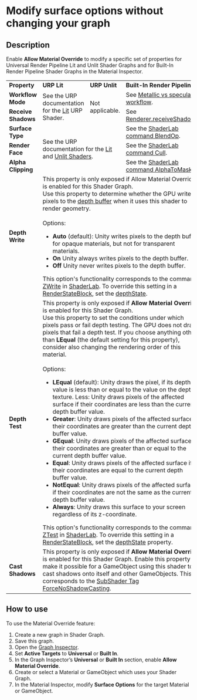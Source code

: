 # Modify surface options without changing your graph

## Description

Enable **Allow Material Override** to modify a specific set of properties for Universal Render Pipeline Lit and Unlit Shader Graphs and for Built-In Render Pipeline Shader Graphs in the Material Inspector.



<table>
<tr><td><b>Property</b></td><td><b>URP Lit</b></td><td><b>URP Unlit</b></td><td><b>Built-In Render Pipeline</b></td></tr>

<tr><td><b>Workflow Mode</b></td><td rowspan="2">See the URP documentation for the <a href="https://docs.unity3d.com/Packages/com.unity.render-pipelines.universal@12.0/manual/lit-shader.html">Lit</a> URP Shader.</td><td rowspan="2">Not applicable.</td><td>See <a href="https://docs.unity3d.com/Manual/StandardShaderMetallicVsSpecular.html">Metallic vs specular workflow</a>.</td></tr>
<tr><td><b>Receive Shadows</></td><td>See   <a href="https://docs.unity3d.com/ScriptReference/Renderer-receiveShadows.html">Renderer.receiveShadows</a>. </td></tr>

<tr><td><b>Surface Type</b></td><td colspan="2" rowspan="3">See the URP documentation for the <a href="https://docs.unity3d.com/Packages/com.unity.render-pipelines.universal@12.0/manual/lit-shader.html">Lit</a> and <a href="https://docs.unity3d.com/Packages/com.unity.render-pipelines.universal@11.0/manual/unlit-shader.html">Unlit Shaders</a>.</td><td>See the <a href="https://docs.unity3d.com/Manual/SL-BlendOp.html">ShaderLab command BlendOp</a>.</td></tr>

<tr><td><b>Render Face</b></td><td>See the <a href="https://docs.unity3d.com/Manual/SL-Cull.html">ShaderLab command Cull</a>.</td></tr>


<tr><td><b>Alpha Clipping</b></td><td>See the <a href="https://docs.unity3d.com/Manual/SL-AlphaToMask.html">ShaderLab command AlphaToMask</a>.</td></tr>

<tr><td><b>Depth Write</b></td><td colspan="3">
This property is only exposed if Allow Material Override is enabled for this Shader Graph. <br/>
Use this property to determine whether the GPU writes pixels to the <a href="https://en.wikipedia.org/wiki/Z-buffering">depth buffer</a> when it uses this shader to render geometry.  <br/><br>
Options: <br/>
<ul>
<li><b>Auto</b> (default): Unity writes pixels to the depth buffer for opaque materials, but not for transparent materials. </li>
<li><b>On</b> Unity always writes pixels to the depth buffer.</li>
<li><b>Off</b> Unity never writes pixels to the depth buffer.</li> </ul>
This option's functionality corresponds to the command <a href="https://docs.unity3d.com/Manual/SL-ZWrite.html">ZWrite</a> in <a href="https://docs.unity3d.com/Manual/SL-Reference.html">ShaderLab</a>.  To override this setting in a <a href="https://docs.unity3d.com/ScriptReference/Rendering.RenderStateBlock.html">RenderStateBlock</a>, set the <a href="https://docs.unity3d.com/ScriptReference/Rendering.RenderStateBlock-depthState.html">depthState</a>.
</td></tr>

<tr><td><b>Depth Test</b></td><td colspan="3">This property is only exposed if <b>Allow Material Override</b> is enabled for this Shader Graph. <br/>Use this property to set the conditions under which pixels pass or fail depth testing. The GPU does not draw pixels that fail a depth test.  If you choose anything other than <b>LEqual</b> (the default setting for this property), consider also changing the rendering order of this material.  <br/> <br/>Options:
<ul>
<li><b>LEqual</b> (default): Unity draws the pixel, if its depth value is less than or equal to the value on the depth texture. Less: Unity draws pixels of the affected surface if their coordinates are less than the current depth buffer value.  </li>
<li><b>Greater</b>: Unity draws pixels of the affected surface if their coordinates are greater than the current depth buffer value. </li>
<li><b>GEqual</b>: Unity draws pixels of the affected surface if their coordinates are greater than or equal to the current depth buffer value. </li>
<li><b>Equal</b>: Unity draws pixels of the affected surface if their coordinates are equal to the current depth buffer value. </li>
<li><b>NotEqual</b>: Unity draws pixels of the affected surface if their coordinates are not the same as the current depth buffer value. </li>
<li><b>Always</b>: Unity draws this surface to your screen regardless of its z-coordinate. </li> </ul>
This option's functionality corresponds to the command <a href="https://docs.unity3d.com/Manual/SL-ZTest.html">ZTest</a> in <a href="https://docs.unity3d.com/Manual/SL-Reference.html">ShaderLab</a>.  To override this setting in a <a href="https://docs.unity3d.com/ScriptReference/Rendering.RenderStateBlock.html">RenderStateBlock</a>, set the <a href="https://docs.unity3d.com/ScriptReference/Rendering.RenderStateBlock-depthState.html">depthState</a> property.</li>
</td></tr>


<tr><td><b>Cast Shadows</b></td><td colspan="3">This property is only exposed if <b>Allow Material Override</b> is enabled for this Shader Graph. Enable this property to make it possible for a GameObject using this shader to cast shadows onto itself and other GameObjects. This corresponds to the <a href="https://docs.unity3d.com/2021.1/Documentation/Manual/SL-SubShaderTags.html">SubShader Tag</a> <a href="https://docs.unity3d.com/2021.1/Documentation/Manual/SL-SubShaderTags.html">ForceNoShadowCasting</a>.</td></tr>



</table>


## How to use

To use the Material Override feature:
1. Create a new graph in Shader Graph.
2. Save this graph.
3. Open the [Graph Inspector](Internal-Inspector.md).
4. Set **Active Targets** to **Universal** or **Built In**.
5. In the Graph Inspector’s **Universal** or **Built In** section, enable **Allow Material Override**.
6. Create or select a Material or GameObject which uses your Shader Graph.
7. In the Material Inspector, modify **Surface Options** for the target Material or GameObject.
